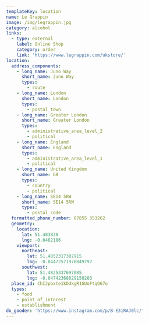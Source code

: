 ```yaml
---
templateKey: location
name: Le Grappin
image: /img/legrappin.jpg
category: alcohol
links:
  - type: external
    label: Online Shop
    category: order
    link: 'https://www.legrappin.com/ukstore/'
location:
  address_components:
    - long_name: Juno Way
      short_name: Juno Way
      types:
        - route
    - long_name: London
      short_name: London
      types:
        - postal_town
    - long_name: Greater London
      short_name: Greater London
      types:
        - administrative_area_level_2
        - political
    - long_name: England
      short_name: England
      types:
        - administrative_area_level_1
        - political
    - long_name: United Kingdom
      short_name: GB
      types:
        - country
        - political
    - long_name: SE14 5RW
      short_name: SE14 5RW
      types:
        - postal_code
  formatted_phone_number: 07855 353262
  geometry:
    location:
      lat: 51.483838
      lng: -0.0462186
    viewport:
      northeast:
        lat: 51.4852317302915
        lng: -0.04472571970849797
      southwest:
        lat: 51.4825337697085
        lng: -0.04742368029150203
  place_id: ChIJpbxte1kDdkgR1GUoFtqO67o
  types:
    - food
    - point_of_interest
    - establishment
do_gooder: 'https://www.instagram.com/p/B-E3iRAJ0lc/'
---
```

